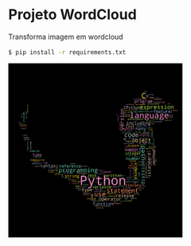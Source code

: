 Projeto WordCloud
==================
Transforma imagem em wordcloud
```bash
$ pip install -r requirements.txt 
```
<img src="wordcloud.png" width="350px">